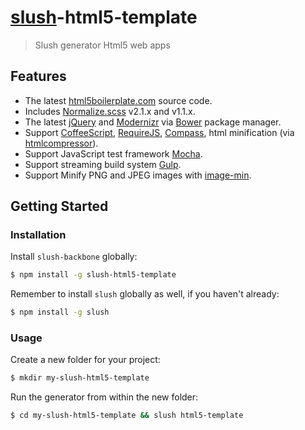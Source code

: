 # [slush](https://github.com/slushjs/slush)-html5-template

> Slush generator Html5 web apps

## Features

* The latest [html5boilerplate.com](http://html5boilerplate.com/) source code.
* Includes [Normalize.scss](https://github.com/appleboy/normalize.scss) v2.1.x and v1.1.x.
* The latest [jQuery](http://jquery.com/) and [Modernizr](http://modernizr.com/) via [Bower](http://bower.io/) package manager.
* Support [CoffeeScript](http://coffeescript.org/), [RequireJS](http://requirejs.org/), [Compass](http://compass-style.org/), html minification (via [htmlcompressor](http://code.google.com/p/htmlcompressor/)).
* Support JavaScript test framework [Mocha](http://visionmedia.github.io/mocha/).
* Support streaming build system [Gulp](http://gulpjs.com/).
* Support Minify PNG and JPEG images with [image-min](https://github.com/sindresorhus/gulp-imagemin).

## Getting Started

### Installation

Install `slush-backbone` globally:

```bash
$ npm install -g slush-html5-template
```

Remember to install `slush` globally as well, if you haven't already:

```bash
$ npm install -g slush
```

### Usage

Create a new folder for your project:

```bash
$ mkdir my-slush-html5-template
```

Run the generator from within the new folder:

```bash
$ cd my-slush-html5-template && slush html5-template
```

